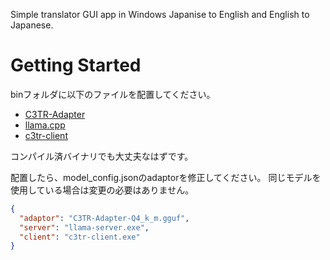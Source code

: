 Simple translator GUI app in Windows
Japanise to English and English to Japanese.

# Getting Started
binフォルダに以下のファイルを配置してください。
* [C3TR-Adapter](https://huggingface.co/webbigdata/C3TR-Adapter_gguf)
* [llama.cpp](https://github.com/ggerganov/llama.cpp)
* [c3tr-client](https://github.com/koron/c3tr-client)

コンパイル済バイナリでも大丈夫なはずです。

配置したら、model_config.jsonのadaptorを修正してください。
同じモデルを使用している場合は変更の必要はありません。

```model_config.json
{
  "adaptor": "C3TR-Adapter-Q4_k_m.gguf",
  "server": "llama-server.exe",
  "client": "c3tr-client.exe"
}
```
